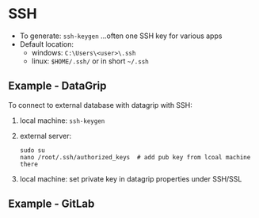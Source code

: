 # SSH

- To generate: `ssh-keygen`  ...often one SSH key for various apps
- Default location:
  - windows: `C:\Users\<user>\.ssh`
  - linux: `$HOME/.ssh/` or in short `~/.ssh`

## Example - DataGrip

To connect to external database with datagrip with SSH:

1. local machine: `ssh-keygen`
1. external server:

    ```shell
    sudo su
    nano /root/.ssh/authorized_keys  # add pub key from lcoal machine there
    ```

1. local machine: set private key in datagrip properties under SSH/SSL

## Example - GitLab
